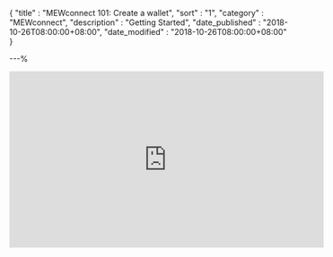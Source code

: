 {
"title" : "MEWconnect 101: Create a wallet",
"sort" : "1",
"category" : "MEWconnect",
"description" : "Getting Started",
"date_published" : "2018-10-26T08:00:00+08:00",
"date_modified" : "2018-10-26T08:00:00+08:00"
}

---%

<iframe width="560" height="315" src="https://www.youtube.com/embed/p2q6qrcKtj8" frameborder="0" allowfullscreen></iframe>
